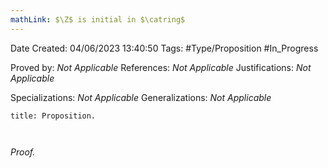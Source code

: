 ```yaml
---
mathLink: $\Z$ is initial in $\catring$
---
```


<div class="topSpace"></div>

Date Created: 04/06/2023 13:40:50
Tags: #Type/Proposition #In_Progress

Proved by: <i>Not Applicable</i>
References: <i>Not Applicable</i>
Justifications: <i>Not Applicable</i>

Specializations: <i>Not Applicable</i>
Generalizations: <i>Not Applicable</i>

``` ad-Proposition
title: Proposition.



```

<i>Proof.</i> 
